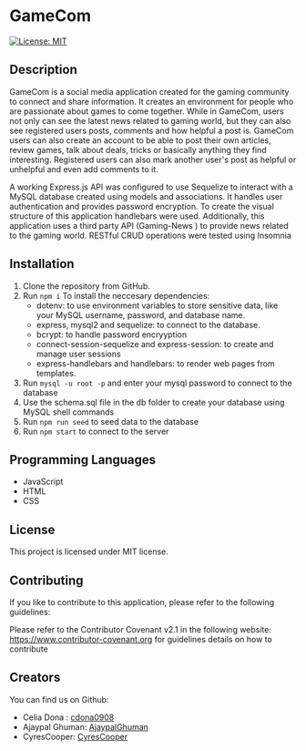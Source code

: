 # GameCom

[![License: MIT](https://img.shields.io/badge/License-MIT-yellow.svg)](https://opensource.org/licenses/MIT)

## Description

GameCom is a social media application created for the gaming community to connect and share information. It creates an environment for people who are passionate about games to come together. While in GameCom, users not only can see the latest news related to gaming world, but they can also see registered users posts, comments and how helpful a post is.
GameCom users can also create an account to be able to post their own articles, review games, talk about deals, tricks or basically anything they find interesting. Registered users can also mark another user's post as helpful or unhelpful and even add comments to it.

A working Express.js API was configured to use Sequelize to interact with a MySQL database created using models and associations. It handles user authentication and provides password encryption. To create the visual structure of this application handlebars were used. Additionally, this application uses a third party API (Gaming-News ) to provide news related to the gaming world. RESTful CRUD operations were tested using Insomnia


## Installation

1. Clone the repository from GitHub. 
2. Run `npm i`  To install the neccesary dependencies:
   - dotenv: to use environment variables to store sensitive data, like your MySQL username, password, and database name.
   - express, mysql2 and sequelize: to connect to the database.
   - bcrypt: to handle password encryyption
   - connect-session-sequelize and express-session: to create and manage user sessions
   - express-handlebars and handlebars: to render web pages from templates.
3. Run `mysql -u root -p` and enter your mysql password to connect to the database
4. Use the schema.sql file in the db folder to create your database using MySQL shell commands
5. Run `npm run seed` to seed data to the database
6. Run `npm start` to connect to the server 

## Programming Languages

  * JavaScript
  * HTML
  * CSS

## License

  This project is licensed under MIT license. 

## Contributing
  
  If you like to contribute to this application, please refer to the following guidelines:

  Please refer to the Contributor Covenant v2.1 in the following  website: https://www.contributor-covenant.org for guidelines details on how to contribute

## Creators

You can find us on Github:

* Celia Dona : [cdona0908](https://github.com/cdona0908) <br>
* Ajaypal Ghuman: [AjaypalGhuman](https://github.com/AjaypalGhuman) <br>
* CyresCooper: [CyresCooper](https://github.com/CyresCooper) <br>

